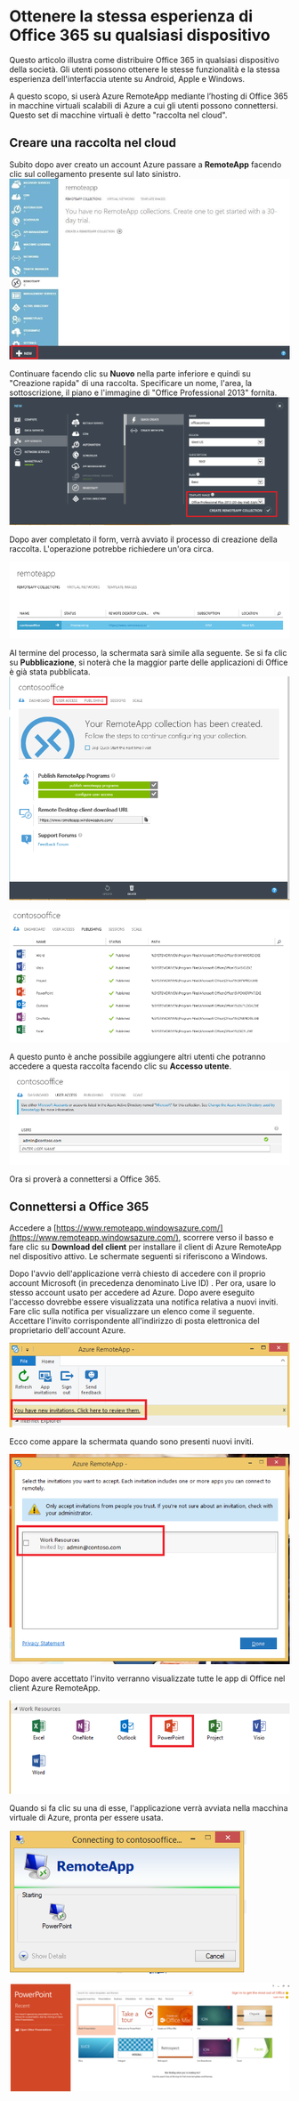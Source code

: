 <properties
   pageTitle="Ottenere la stessa esperienza di Office 365 su qualsiasi dispositivo con Azure RemoteApp"
   description="Informazioni su come condividere con gli utenti qualsiasi applicazione di Office 365 tramite Azure RemoteApp."
   services="remoteapp"
   documentationCenter=""
   authors="guscatalano"
   manager="mbaldwin"
   editor=""/>

<tags
   ms.service="remoteapp"
   ms.devlang="na"
   ms.topic="article"
   ms.tgt_pltfrm="na"
   ms.workload="compute"
   ms.date="07/07/2015"
   ms.author="guscatal;elizapo"/>


# Ottenere la stessa esperienza di Office 365 su qualsiasi dispositivo

Questo articolo illustra come distribuire Office 365 in qualsiasi dispositivo della società. Gli utenti possono ottenere le stesse funzionalità e la stessa esperienza dell'interfaccia utente su Android, Apple e Windows.

A questo scopo, si userà Azure RemoteApp mediante l’hosting di Office 365 in macchine virtuali scalabili di Azure a cui gli utenti possono connettersi. Questo set di macchine virtuali è detto "raccolta nel cloud".

## Creare una raccolta nel cloud

Subito dopo aver creato un account Azure passare a **RemoteApp** facendo clic sul collegamento presente sul lato sinistro. ![Visualizzazione di Azure RemoteApp nel portale di Azure](https://raw.githubusercontent.com/guscatalano/azure-content/master/articles/media/remoteapp-tutorial-o365anywhere/1-menu.png)

Continuare facendo clic su **Nuovo** nella parte inferiore e quindi su "Creazione rapida" di una raccolta. Specificare un nome, l'area, la sottoscrizione, il piano e l'immagine di "Office Professional 2013" fornita. ![Finestra di dialogo Crea](https://raw.githubusercontent.com/guscatalano/azure-content/master/articles/media/remoteapp-tutorial-o365anywhere/2-quickcreate.PNG)

Dopo aver completato il form, verrà avviato il processo di creazione della raccolta. L'operazione potrebbe richiedere un'ora circa.

![In attesa](https://raw.githubusercontent.com/guscatalano/azure-content/master/articles/media/remoteapp-tutorial-o365anywhere/3-waiting.PNG)

Al termine del processo, la schermata sarà simile alla seguente. Se si fa clic su **Pubblicazione**, si noterà che la maggior parte delle applicazioni di Office è già stata pubblicata. ![Raccolta creata](https://raw.githubusercontent.com/guscatalano/azure-content/master/articles/media/remoteapp-tutorial-o365anywhere/4-done.PNG)

![App pubblicate](https://raw.githubusercontent.com/guscatalano/azure-content/master/articles/media/remoteapp-tutorial-o365anywhere/5-publish.PNG)

A questo punto è anche possibile aggiungere altri utenti che potranno accedere a questa raccolta facendo clic su **Accesso utente**. ![Configurare l'accesso utente](https://raw.githubusercontent.com/guscatalano/azure-content/master/articles/media/remoteapp-tutorial-o365anywhere/6-user.PNG)

Ora si proverà a connettersi a Office 365.

## Connettersi a Office 365

Accedere a [https://www.remoteapp.windowsazure.com/](https://www.remoteapp.windowsazure.com/), scorrere verso il basso e fare clic su **Download del client** per installare il client di Azure RemoteApp nel dispositivo attivo. Le schermate seguenti si riferiscono a Windows.

Dopo l'avvio dell'applicazione verrà chiesto di accedere con il proprio account Microsoft (in precedenza denominato Live ID) . Per ora, usare lo stesso account usato per accedere ad Azure. Dopo avere eseguito l'accesso dovrebbe essere visualizzata una notifica relativa a nuovi inviti. Fare clic sulla notifica per visualizzare un elenco come il seguente. Accettare l'invito corrispondente all'indirizzo di posta elettronica del proprietario dell'account Azure.

![Nuovo invito](https://raw.githubusercontent.com/guscatalano/azure-content/master/articles/media/remoteapp-tutorial-o365anywhere/7-araclient.PNG)

Ecco come appare la schermata quando sono presenti nuovi inviti.

![Accettare un'applicazione](https://raw.githubusercontent.com/guscatalano/azure-content/master/articles/media/remoteapp-tutorial-o365anywhere/8-invitation.PNG)

Dopo avere accettato l'invito verranno visualizzate tutte le app di Office nel client Azure RemoteApp.

![Elenco di app](https://raw.githubusercontent.com/guscatalano/azure-content/master/articles/media/remoteapp-tutorial-o365anywhere/9-work.PNG)

Quando si fa clic su una di esse, l'applicazione verrà avviata nella macchina virtuale di Azure, pronta per essere usata.

![Avvio](https://raw.githubusercontent.com/guscatalano/azure-content/master/articles/media/remoteapp-tutorial-o365anywhere/10-arastart.PNG)

![PowerPoint](https://raw.githubusercontent.com/guscatalano/azure-content/master/articles/media/remoteapp-tutorial-o365anywhere/11-pp.PNG)
 

<!---HONumber=August15_HO6-->